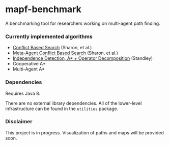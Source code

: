 # mapf-benchmark
A benchmarking tool for researchers working on multi-agent path finding.

### Currently implemented algorithms
  * [Conflict Based Search](https://www.aaai.org/ocs/index.php/AAAI/AAAI12/paper/view/5062/) (Sharon, et al.)
  * [Meta-Agent Conflict Based Search](http://www.aaai.org/ocs/index.php/SOCS/SOCS12/paper/viewFile/5402/5182) (Sharon, et al.)
  * [Independence Detection, A* + Operator Decomposition](http://www.aaai.org/ocs/index.php/AAAI/AAAI10/paper/view/1926) (Standley)
  * Cooperative A*
  * Multi-Agent A*
  
### Dependencies
Requires Java 8.

There are no external library dependencies. All of the lower-level infrastructure can be found in the `utilities` package.

### Disclaimer
This project is in progress. Visualization of paths and maps will be provided soon.
